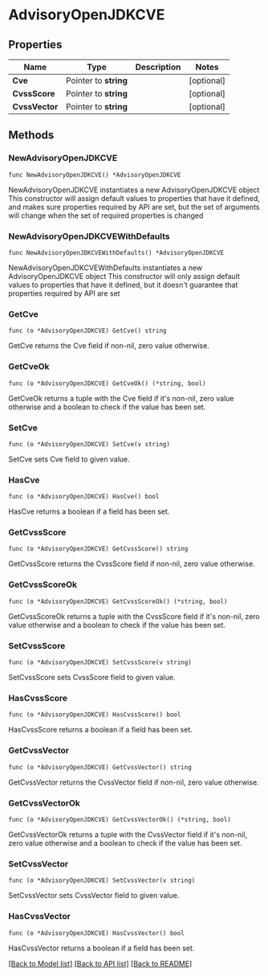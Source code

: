# AdvisoryOpenJDKCVE

## Properties

Name | Type | Description | Notes
------------ | ------------- | ------------- | -------------
**Cve** | Pointer to **string** |  | [optional] 
**CvssScore** | Pointer to **string** |  | [optional] 
**CvssVector** | Pointer to **string** |  | [optional] 

## Methods

### NewAdvisoryOpenJDKCVE

`func NewAdvisoryOpenJDKCVE() *AdvisoryOpenJDKCVE`

NewAdvisoryOpenJDKCVE instantiates a new AdvisoryOpenJDKCVE object
This constructor will assign default values to properties that have it defined,
and makes sure properties required by API are set, but the set of arguments
will change when the set of required properties is changed

### NewAdvisoryOpenJDKCVEWithDefaults

`func NewAdvisoryOpenJDKCVEWithDefaults() *AdvisoryOpenJDKCVE`

NewAdvisoryOpenJDKCVEWithDefaults instantiates a new AdvisoryOpenJDKCVE object
This constructor will only assign default values to properties that have it defined,
but it doesn't guarantee that properties required by API are set

### GetCve

`func (o *AdvisoryOpenJDKCVE) GetCve() string`

GetCve returns the Cve field if non-nil, zero value otherwise.

### GetCveOk

`func (o *AdvisoryOpenJDKCVE) GetCveOk() (*string, bool)`

GetCveOk returns a tuple with the Cve field if it's non-nil, zero value otherwise
and a boolean to check if the value has been set.

### SetCve

`func (o *AdvisoryOpenJDKCVE) SetCve(v string)`

SetCve sets Cve field to given value.

### HasCve

`func (o *AdvisoryOpenJDKCVE) HasCve() bool`

HasCve returns a boolean if a field has been set.

### GetCvssScore

`func (o *AdvisoryOpenJDKCVE) GetCvssScore() string`

GetCvssScore returns the CvssScore field if non-nil, zero value otherwise.

### GetCvssScoreOk

`func (o *AdvisoryOpenJDKCVE) GetCvssScoreOk() (*string, bool)`

GetCvssScoreOk returns a tuple with the CvssScore field if it's non-nil, zero value otherwise
and a boolean to check if the value has been set.

### SetCvssScore

`func (o *AdvisoryOpenJDKCVE) SetCvssScore(v string)`

SetCvssScore sets CvssScore field to given value.

### HasCvssScore

`func (o *AdvisoryOpenJDKCVE) HasCvssScore() bool`

HasCvssScore returns a boolean if a field has been set.

### GetCvssVector

`func (o *AdvisoryOpenJDKCVE) GetCvssVector() string`

GetCvssVector returns the CvssVector field if non-nil, zero value otherwise.

### GetCvssVectorOk

`func (o *AdvisoryOpenJDKCVE) GetCvssVectorOk() (*string, bool)`

GetCvssVectorOk returns a tuple with the CvssVector field if it's non-nil, zero value otherwise
and a boolean to check if the value has been set.

### SetCvssVector

`func (o *AdvisoryOpenJDKCVE) SetCvssVector(v string)`

SetCvssVector sets CvssVector field to given value.

### HasCvssVector

`func (o *AdvisoryOpenJDKCVE) HasCvssVector() bool`

HasCvssVector returns a boolean if a field has been set.


[[Back to Model list]](../README.md#documentation-for-models) [[Back to API list]](../README.md#documentation-for-api-endpoints) [[Back to README]](../README.md)


